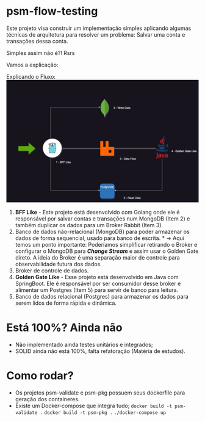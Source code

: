 # psm-flow-testing

Este projeto visa construir um implementação simples aplicando algumas técnicas de arquitetura para resolver um problema: Salvar uma conta e transações dessa conta.

Simples assim não é?! Rsrs

Vamos a explicação:

Explicando o Fluxo:
![psm.jpg](psm.jpg)

1. **BFF Like** - Este projeto está desenvolvido com Golang onde ele é responsável por salvar contas e transações num MongoDB (Item 2) e também duplicar os dados para um Broker Rabbit (Item 3)
2. Banco de dados não-relacional (MongoDB) para poder armazenar os dados de forma sequencial, usado para banco de escrita. * -> Aqui temos um ponto importante: Poderíamos simplificar retirando o Broker e configurar o MongoDB para ***Change Stream*** e assim usar o Golden Gate direto. A ideia do Broker é uma separação maior de controle para observabilidade futura dos dados.
3. Broker de controle de dados.
4. **Golden Gate Like** - Esse projeto está desenvolvido em Java com SpringBoot. Ele é responsável por ser consumidor desse broker e alimentar um Postgres (Item 5) para servir de banco para leitura.
5. Banco de dados relacional (Postgres) para armazenar os dados para serem lidos de forma rápida e dinâmica.


# Está 100%? Ainda não

* Não implementado ainda testes unitários e integrados;
* SOLID ainda não está 100%, falta refatoração (Matéria de estudos).

# Como rodar?

- Os projetos psm-validate e psm-pkg possuem seus dockerfile para
  geração dos containeres.
- Existe um Docker-compose que integra tudo;
  ``docker build -t psm-validate .``
  ``docker build -t psm-pkg .``
  ``./docker-compose up``
